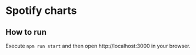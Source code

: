 # Spotify charts
## How to run
Execute `npm run start` and then open http://localhost:3000 in your browser.
